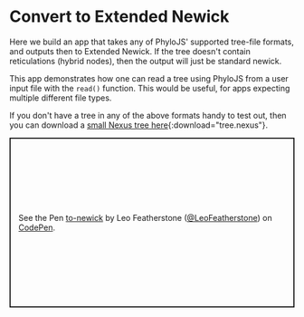# Convert to Extended Newick

Here we build an app that takes any of PhyloJS' supported tree-file formats, and outputs then to Extended Newick. If the tree doesn't contain reticulations (hybrid nodes), then the output will just be standard newick.

This app demonstrates how one can read a tree using PhyloJS from a user input file with the `read()` function. This would be useful, for apps expecting multiple different file types.

If you don't have a tree in any of the above formats handy to test out, then you can download a [small Nexus tree here](../downloads/tree.nexus){:download="tree.nexus"}.



<p class="codepen" data-height="300" data-theme-id="dark" data-default-tab="html,result" data-slug-hash="QWPxWrL" data-editable="true" data-user="LeoFeatherstone" style="height: 300px; box-sizing: border-box; display: flex; align-items: center; justify-content: center; border: 2px solid; margin: 1em 0; padding: 1em;">
  <span>See the Pen <a href="https://codepen.io/LeoFeatherstone/pen/QWPxWrL">
  to-newick</a> by Leo Featherstone (<a href="https://codepen.io/LeoFeatherstone">@LeoFeatherstone</a>)
  on <a href="https://codepen.io">CodePen</a>.</span>
</p>
<script async src="https://cpwebassets.codepen.io/assets/embed/ei.js"></script>